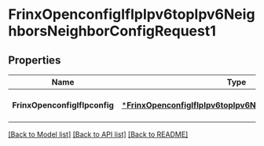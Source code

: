 # FrinxOpenconfigIfIpIpv6topIpv6NeighborsNeighborConfigRequest1

## Properties
Name | Type | Description | Notes
------------ | ------------- | ------------- | -------------
**FrinxOpenconfigIfIpconfig** | [***FrinxOpenconfigIfIpIpv6topIpv6NeighborsNeighborConfig**](frinx.openconfig.if.ip.ipv6top.ipv6.neighbors.neighbor.Config.md) |  | [optional] [default to null]

[[Back to Model list]](../README.md#documentation-for-models) [[Back to API list]](../README.md#documentation-for-api-endpoints) [[Back to README]](../README.md)



